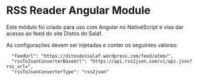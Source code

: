 
# RSS Reader Angular Module

Este módulo foi criado para uso com Angular no NativeScript e visa dar acesso ao feed do site Distos do Salaf.

As configurações devem ser injetadas e conter os seguintes valores:

```
  "feedUrl": "https://ditosdossalaf.wordpress.com/feed/atom/",
  "rssToJsonConverterBaseUrl": "https://api.rss2json.com/v1/api.json?rss_url=",
  "rssToJsonConverterType": "rss2json"
```  